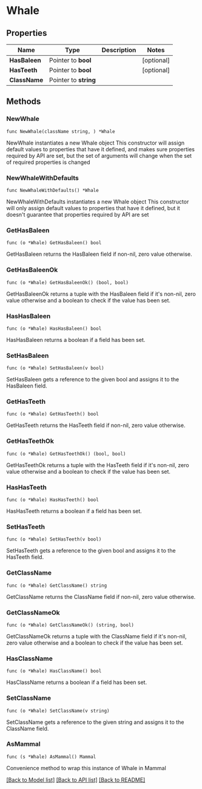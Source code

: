 # Whale

## Properties

Name | Type | Description | Notes
------------ | ------------- | ------------- | -------------
**HasBaleen** | Pointer to **bool** |  | [optional] 
**HasTeeth** | Pointer to **bool** |  | [optional] 
**ClassName** | Pointer to **string** |  | 

## Methods

### NewWhale

`func NewWhale(className string, ) *Whale`

NewWhale instantiates a new Whale object
This constructor will assign default values to properties that have it defined,
and makes sure properties required by API are set, but the set of arguments
will change when the set of required properties is changed

### NewWhaleWithDefaults

`func NewWhaleWithDefaults() *Whale`

NewWhaleWithDefaults instantiates a new Whale object
This constructor will only assign default values to properties that have it defined,
but it doesn't guarantee that properties required by API are set

### GetHasBaleen

`func (o *Whale) GetHasBaleen() bool`

GetHasBaleen returns the HasBaleen field if non-nil, zero value otherwise.

### GetHasBaleenOk

`func (o *Whale) GetHasBaleenOk() (bool, bool)`

GetHasBaleenOk returns a tuple with the HasBaleen field if it's non-nil, zero value otherwise
and a boolean to check if the value has been set.

### HasHasBaleen

`func (o *Whale) HasHasBaleen() bool`

HasHasBaleen returns a boolean if a field has been set.

### SetHasBaleen

`func (o *Whale) SetHasBaleen(v bool)`

SetHasBaleen gets a reference to the given bool and assigns it to the HasBaleen field.

### GetHasTeeth

`func (o *Whale) GetHasTeeth() bool`

GetHasTeeth returns the HasTeeth field if non-nil, zero value otherwise.

### GetHasTeethOk

`func (o *Whale) GetHasTeethOk() (bool, bool)`

GetHasTeethOk returns a tuple with the HasTeeth field if it's non-nil, zero value otherwise
and a boolean to check if the value has been set.

### HasHasTeeth

`func (o *Whale) HasHasTeeth() bool`

HasHasTeeth returns a boolean if a field has been set.

### SetHasTeeth

`func (o *Whale) SetHasTeeth(v bool)`

SetHasTeeth gets a reference to the given bool and assigns it to the HasTeeth field.

### GetClassName

`func (o *Whale) GetClassName() string`

GetClassName returns the ClassName field if non-nil, zero value otherwise.

### GetClassNameOk

`func (o *Whale) GetClassNameOk() (string, bool)`

GetClassNameOk returns a tuple with the ClassName field if it's non-nil, zero value otherwise
and a boolean to check if the value has been set.

### HasClassName

`func (o *Whale) HasClassName() bool`

HasClassName returns a boolean if a field has been set.

### SetClassName

`func (o *Whale) SetClassName(v string)`

SetClassName gets a reference to the given string and assigns it to the ClassName field.


### AsMammal

`func (s *Whale) AsMammal() Mammal`

Convenience method to wrap this instance of Whale in Mammal

[[Back to Model list]](../README.md#documentation-for-models) [[Back to API list]](../README.md#documentation-for-api-endpoints) [[Back to README]](../README.md)


